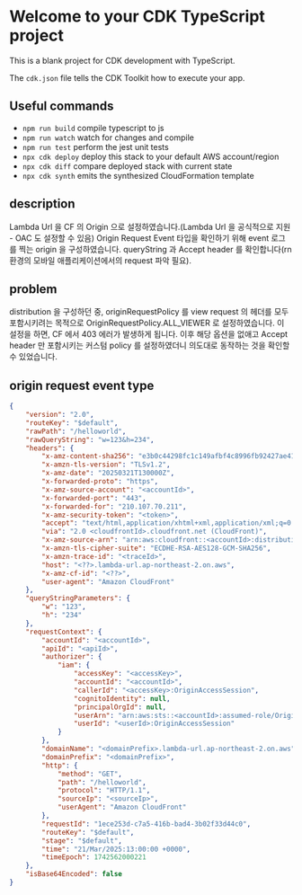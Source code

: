 # Welcome to your CDK TypeScript project

This is a blank project for CDK development with TypeScript.

The `cdk.json` file tells the CDK Toolkit how to execute your app.

## Useful commands

* `npm run build`   compile typescript to js
* `npm run watch`   watch for changes and compile
* `npm run test`    perform the jest unit tests
* `npx cdk deploy`  deploy this stack to your default AWS account/region
* `npx cdk diff`    compare deployed stack with current state
* `npx cdk synth`   emits the synthesized CloudFormation template

## description

Lambda Url 을 CF 의 Origin 으로 설정하였습니다.(Lambda Url 을 공식적으로 지원 - OAC 도 설정할 수 있음)
Origin Request Event 타입을 확인하기 위해 event 로그를 찍는 origin 을 구성하였습니다.
queryString 과 Accept header 를 확인합니다(rn 환경의 모바일 애플리케이션에서의 request 파악 필요).

## problem

distribution 을 구성하던 중, originRequestPolicy 를 view request 의 헤더를 모두 포함시키려는 목적으로 
OriginRequestPolicy.ALL_VIEWER 로 설정하였습니다.
이 설정을 하면, CF 에서 403 에러가 발생하게 됩니다.
이후 해당 옵션을 없애고 Accept header 만 포함시키는 커스텀 policy 를 설정하였더니 의도대로 동작하는 것을 확인할 수 있었습니다.

## origin request event type
```json
{
    "version": "2.0",
    "routeKey": "$default",
    "rawPath": "/helloworld",
    "rawQueryString": "w=123&h=234",
    "headers": {
        "x-amz-content-sha256": "e3b0c44298fc1c149afbf4c8996fb92427ae41e4649b934ca495991b7852b855",
        "x-amzn-tls-version": "TLSv1.2",
        "x-amz-date": "20250321T130000Z",
        "x-forwarded-proto": "https",
        "x-amz-source-account": "<accountId>",
        "x-forwarded-port": "443",
        "x-forwarded-for": "210.107.70.211",
        "x-amz-security-token": "<token>",
        "accept": "text/html,application/xhtml+xml,application/xml;q=0.9,*/*;q=0.8",
        "via": "2.0 <cloudfrontId>.cloudfront.net (CloudFront)",
        "x-amz-source-arn": "arn:aws:cloudfront::<accountId>:distribution/<distributionId>",
        "x-amzn-tls-cipher-suite": "ECDHE-RSA-AES128-GCM-SHA256",
        "x-amzn-trace-id": "<traceId>",
        "host": "<??>.lambda-url.ap-northeast-2.on.aws",
        "x-amz-cf-id": "<??>",
        "user-agent": "Amazon CloudFront"
    },
    "queryStringParameters": {
        "w": "123",
        "h": "234"
    },
    "requestContext": {
        "accountId": "<accountId>",
        "apiId": "<apiId>",
        "authorizer": {
            "iam": {
                "accessKey": "<accessKey>",
                "accountId": "<accountId>",
                "callerId": "<accessKey>:OriginAccessSession",
                "cognitoIdentity": null,
                "principalOrgId": null,
                "userArn": "arn:aws:sts::<accountId>:assumed-role/OriginAccessControlRole/OriginAccessSession",
                "userId": "<userId>:OriginAccessSession"
            }
        },
        "domainName": "<domainPrefix>.lambda-url.ap-northeast-2.on.aws",
        "domainPrefix": "<domainPrefix>",
        "http": {
            "method": "GET",
            "path": "/helloworld",
            "protocol": "HTTP/1.1",
            "sourceIp": "<sourceIp>",
            "userAgent": "Amazon CloudFront"
        },
        "requestId": "1ece253d-c7a5-416b-bad4-3b02f33d44c0",
        "routeKey": "$default",
        "stage": "$default",
        "time": "21/Mar/2025:13:00:00 +0000",
        "timeEpoch": 1742562000221
    },
    "isBase64Encoded": false
}
```
